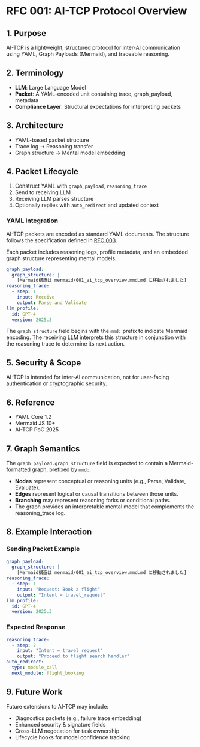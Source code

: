 # RFC 001: AI-TCP Protocol Overview

## 1. Purpose
AI-TCP is a lightweight, structured protocol for inter-AI communication using YAML, Graph Payloads (Mermaid), and traceable reasoning.

## 2. Terminology
- **LLM**: Large Language Model
- **Packet**: A YAML-encoded unit containing trace, graph_payload, metadata
- **Compliance Layer**: Structural expectations for interpreting packets

## 3. Architecture
- YAML-based packet structure
- Trace log → Reasoning transfer
- Graph structure → Mental model embedding

## 4. Packet Lifecycle
1. Construct YAML with `graph_payload`, `reasoning_trace`
2. Send to receiving LLM
3. Receiving LLM parses structure
4. Optionally replies with `auto_redirect` and updated context

### YAML Integration

AI-TCP packets are encoded as standard YAML documents. The structure follows the specification defined in [RFC 003](003_packet_definition.md).

Each packet includes reasoning logs, profile metadata, and an embedded graph structure representing mental models.

```yaml
graph_payload:
  graph_structure: |
    [Mermaid構造は mermaid/001_ai_tcp_overview.mmd.md に移動されました]
reasoning_trace:
  - step: 1
    input: Receive
    output: Parse and Validate
llm_profile:
  id: GPT-4
  version: 2025.3
```

The `graph_structure` field begins with the `mmd:` prefix to indicate Mermaid encoding. The receiving LLM interprets this structure in conjunction with the reasoning trace to determine its next action.

## 5. Security & Scope
AI-TCP is intended for inter-AI communication, not for user-facing authentication or cryptographic security.

## 6. Reference
- YAML Core 1.2
- Mermaid JS 10+
- AI-TCP PoC 2025

## 7. Graph Semantics
The `graph_payload.graph_structure` field is expected to contain a Mermaid-formatted graph, prefixed by `mmd:`.

- **Nodes** represent conceptual or reasoning units (e.g., Parse, Validate, Evaluate).
- **Edges** represent logical or causal transitions between those units.
- **Branching** may represent reasoning forks or conditional paths.
- The graph provides an interpretable mental model that complements the reasoning_trace log.

## 8. Example Interaction

### Sending Packet Example

```yaml
graph_payload:
  graph_structure: |
    [Mermaid構造は mermaid/001_ai_tcp_overview.mmd.md に移動されました]
reasoning_trace:
  - step: 1
    input: "Request: Book a flight"
    output: "Intent = travel_request"
llm_profile:
  id: GPT-4
  version: 2025.3
```

### Expected Response

```yaml
reasoning_trace:
  - step: 2
    input: "Intent = travel_request"
    output: "Proceed to flight search handler"
auto_redirect:
  type: module_call
  next_module: flight_booking
```

## 9. Future Work

Future extensions to AI-TCP may include:

- Diagnostics packets (e.g., failure trace embedding)
- Enhanced security & signature fields
- Cross-LLM negotiation for task ownership
- Lifecycle hooks for model confidence tracking
